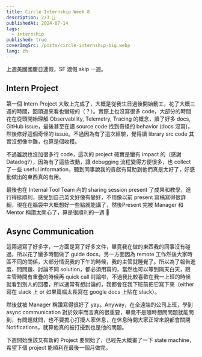 ```yaml
---
title: Circle Internship Week 8
description: 2/3 🏁
publishedAt: 2024-07-14
tags:
  - internship
published: true
coverImgSrc: /posts/circle-internship-big.webp
lang: zh
---
```

上週美國國慶日連假，SF 渡假 skip 一週。

## Intern Project

第一個 Intern Project 大致上完成了，大概是從我生日過後開始動工，花了大概三週的時間，回頭過來看也蠻短的（？）。實際上也沒寫很多 code，大部分的時間花在從頭開始理解 Observability, Telemetry, Tracing 的概念，讀了好多 docs, GitHub issue，最後甚至在讀 source code 找到奇怪的 behavior (docs 沒寫)，然後修好這個奇怪的 issue。不過因為有了這次經驗，覺得讀 library src code 其實沒想像中難，也算是個收穫。

不過雖說也沒加很多行 code，這次的 project 確實是蠻有 impact 的（感謝 Datadog?），因為有了這些改動，讓 debugging 流程變得方便很多，也 collect 了一些 useful information，聽到同事說我的貢獻有幫助到他們真是太好了，好感動做出的東西真的有用。

最後也在 Internal Tool Team 內的 sharing session present 了成果和教學，進行得挺順利，感受到自己英文好像有變好，不用像以前 present 寫稿寫得很詳細，現在在腦袋中大概想好一些點就能講了，然後Present 完被 Manager 和 Mentor 稱讚太開心了，算是很順利的一週 🎉

## Async Communication

這兩週寫了好多字，一方面是寫了好多文件，畢竟我在做的東西我的同事沒有碰過，所以花了蠻多時間做了 guide docs。另一方面因為 remote 工作然後大家時區不同的關係，大部分情況我的下午的時候，我的主管就睡覺了。所以為了報告進度、問問題、討論不同 solution，都必須用寫的，當然也可以等到隔天白天，跟主管時間有重疊的時候再 quick call 討論啦，不過我比較喜歡在我一上班的時候就看到別人的回覆，所以通常有想討論的，我都會在我下班前把它寫下來（either 寫在 slack 上 or 如果篇幅太長寫在 google docs 上貼在 slack）。

然後就被 Manager 稱讚寫得很好了 yay。Anyway，在全遠端的公司上班，學到 async communication 對於效率而言真的很重要，畢竟不是隨時想問問題就能問到，有問題就問，也不要擔心打擾人家休息，在休息時間大家正常來說都會關閉 Notifications，就算他真的被打擾到也是他的問題。

下週開始應該又有新的 Project 要開始了，已經先大概畫了一下 state machine，希望下個 project 能順利在最後一個月做完。
